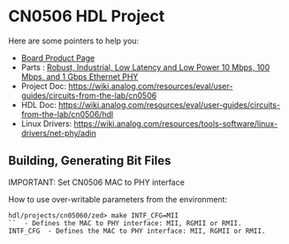 # CN0506 HDL Project

Here are some pointers to help you:
  * [Board Product Page](https://www.analog.com/cn0506)
  * Parts : [Robust, Industrial, Low Latency and Low Power 10 Mbps, 100 Mbps, and 1 Gbps Ethernet PHY](https://www.analog.com/adin1300)
  * Project Doc: https://wiki.analog.com/resources/eval/user-guides/circuits-from-the-lab/cn0506
  * HDL Doc: https://wiki.analog.com/resources/eval/user-guides/circuits-from-the-lab/cn0506/hdl
  * Linux Drivers: https://wiki.analog.com/resources/tools-software/linux-drivers/net-phy/adin
## Building, Generating Bit Files 

IMPORTANT: Set CN0506 MAC to PHY interface

How to use over-writable parameters from the environment:
```
hdl/projects/cn05060/zed> make INTF_CFG=MII
``  - Defines the MAC to PHY interface: MII, RGMII or RMII.
INTF_CFG  - Defines the MAC to PHY interface: MII, RGMII or RMII.
